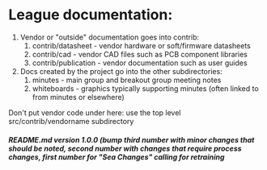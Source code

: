 # League documentation:
1. Vendor or "outside" documentation goes into contrib:
    1. contrib/datasheet - vendor hardware or soft/firmware datasheets
    2. contrib/cad - vendor CAD files such as PCB component libraries
    3. contrib/publication - vendor documentation such as user guides
3. Docs created by the project go into the other subdirectories:
    1. minutes - main group and breakout group meeting notes
    2. whiteboards - graphics typically supporting minutes (often linked to from minutes or elsewhere)

Don't put vendor code under here: use the top level src/contrib/vendorname subdirectory

##### README.md version 1.0.0 (bump third number with minor changes that should be noted, second number  with changes that require process changes, first number for "Sea Changes" calling for retraining
